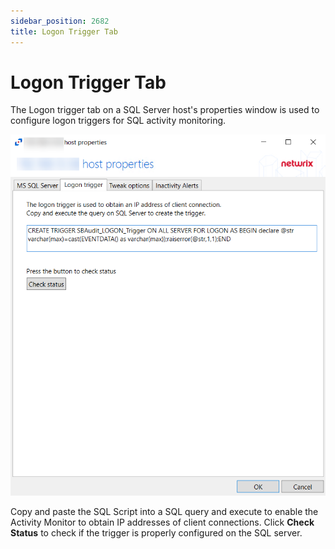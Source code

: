 ```yaml
---
sidebar_position: 2682
title: Logon Trigger Tab
---
```


# Logon Trigger Tab

The Logon trigger tab on a SQL Server host's properties window is used to configure logon triggers for SQL activity monitoring.

![](../../../../../../../static/images/ActivityMonitor_8.0/Content/Resources/Images/ActivityMonitor/HostProperties/LogonTriggerTab/LogonTriggerTab.png)

Copy and paste the SQL Script into a SQL query and execute to enable the Activity Monitor to obtain IP addresses of client connections. Click **Check Status** to check if the trigger is properly configured on the SQL server.